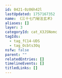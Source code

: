 ```yaml
---
id: 0421-0z06h42l
lastUpdated: 1757167352
name: 《三十七门秘法玄术》
aliases: []
layer: 3
categoryId: cat_X3JSNomc
tagIds:
  - tag_fC14-UDS
  - tag_Ocbts3Oq
nsfw: false
parent: ""
relatedEntries: []
timelineEvents: []
titledLinks: []
---
```


